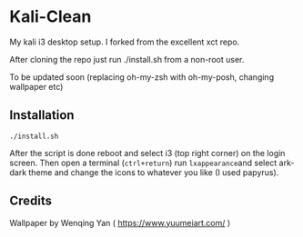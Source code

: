 # Kali-Clean

My kali i3 desktop setup. I forked from the excellent xct repo.

After cloning the repo just run ./install.sh from a non-root user.

To be updated soon (replacing oh-my-zsh with oh-my-posh, changing wallpaper etc)

## Installation

```
./install.sh
```

After the script is done reboot and select i3 (top right corner) on the login screen. Then open a terminal (`ctrl+return`) run `lxappearance`and select ark-dark theme and change the icons to whatever you like (I used papyrus).

## Credits

Wallpaper by Wenqing Yan ( https://www.yuumeiart.com/ ) 
